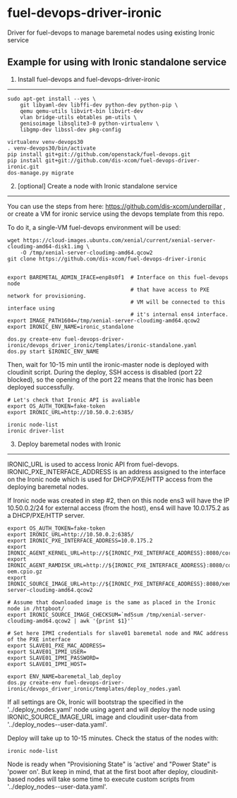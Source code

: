# fuel-devops-driver-ironic
Driver for fuel-devops to manage baremetal nodes using existing Ironic service

Example for using with Ironic standalone service
------------------------------------------------

1. Install fuel-devops and fuel-devops-driver-ironic
----------------------------------------------------

    sudo apt-get install --yes \
        git libyaml-dev libffi-dev python-dev python-pip \
        qemu qemu-utils libvirt-bin libvirt-dev
        vlan bridge-utils ebtables pm-utils \
        genisoimage libsqlite3-0 python-virtualenv \
        libgmp-dev libssl-dev pkg-config

    virtualenv venv-devops30
    . venv-devops30/bin/activate
    pip install git+git://github.com/openstack/fuel-devops.git
    pip install git+git://github.com/dis-xcom/fuel-devops-driver-ironic.git
    dos-manage.py migrate

2. [optional] Create a node with Ironic standalone service
----------------------------------------------------------

You can use the steps from here: https://github.com/dis-xcom/underpillar ,
or create a VM for ironic service using the devops template from this repo.

To do it, a single-VM fuel-devops environment will be used:

    wget https://cloud-images.ubuntu.com/xenial/current/xenial-server-cloudimg-amd64-disk1.img \
        -O /tmp/xenial-server-cloudimg-amd64.qcow2
    git clone https://github.com/dis-xcom/fuel-devops-driver-ironic


    export BAREMETAL_ADMIN_IFACE=enp8s0f1  # Interface on this fuel-devops node
                                           # that have access to PXE network for provisioning.
                                           # VM will be connected to this interface using
                                           # it's internal ens4 interface.
    export IMAGE_PATH1604=/tmp/xenial-server-cloudimg-amd64.qcow2
    export IRONIC_ENV_NAME=ironic_standalone

    dos.py create-env fuel-devops-driver-ironic/devops_driver_ironic/templates/ironic-standalone.yaml
    dos.py start $IRONIC_ENV_NAME


Then, wait for 10-15 min until the ironic-master node is deployed with cloudinit script.
During the deploy, SSH access is disabled (port 22 blocked), so the opening of the port 22
means that the Ironic has been deployed successfully.

    # Let's check that Ironic API is avaliable
    export OS_AUTH_TOKEN=fake-token
    export IRONIC_URL=http://10.50.0.2:6385/

    ironic node-list
    ironic driver-list


3. Deploy baremetal nodes with Ironic
-------------------------------------

IRONIC_URL is used to access Ironic API from fuel-devops.
IRONIC_PXE_INTERFACE_ADDRESS is an address assigned to the interface on the Ironic node
which is used for DHCP/PXE/HTTP access from the deploying baremetal nodes.

If Ironic node was created in step #2, then on this node
ens3 will have the IP 10.50.0.2/24 for external access (from the host),
ens4 will have 10.0.175.2 as a DHCP/PXE/HTTP server.

    export OS_AUTH_TOKEN=fake-token
    export IRONIC_URL=http://10.50.0.2:6385/
    export IRONIC_PXE_INTERFACE_ADDRESS=10.0.175.2
    export IRONIC_AGENT_KERNEL_URL=http://${IRONIC_PXE_INTERFACE_ADDRESS}:8080/coreos_production_pxe.vmlinuz
    export IRONIC_AGENT_RAMDISK_URL=http://${IRONIC_PXE_INTERFACE_ADDRESS}:8080/coreos_production_pxe_image-oem.cpio.gz
    export IRONIC_SOURCE_IMAGE_URL=http://${IRONIC_PXE_INTERFACE_ADDRESS}:8080/xenial-server-cloudimg-amd64.qcow2

    # Assume that downloaded image is the same as placed in the Ironic node in /httpboot/
    export IRONIC_SOURCE_IMAGE_CHECKSUM=`md5sum /tmp/xenial-server-cloudimg-amd64.qcow2 | awk '{print $1}'`

    # Set here IPMI credentials for slave01 baremetal node and MAC address of the PXE interface
    export SLAVE01_PXE_MAC_ADDRESS=
    export SLAVE01_IPMI_USER=
    export SLAVE01_IPMI_PASSWORD=
    export SLAVE01_IPMI_HOST=

    export ENV_NAME=baremetal_lab_deploy
    dos.py create-env fuel-devops-driver-ironic/devops_driver_ironic/templates/deploy_nodes.yaml

If all settings are Ok, Ironic will bootstrap the specified in the '../deploy_nodes.yaml' node using
agent and will deploy the node using IRONIC_SOURCE_IMAGE_URL image and cloudinit user-data
from '../deploy_nodes--user-data.yaml'.

Deploy will take up to 10-15 minutes. Check the status of the nodes with:

    ironic node-list

Node is ready when "Provisioning State" is 'active' and "Power State" is 'power on'.
But keep in mind, that at the first boot after deploy, cloudinit-based nodes will take
some time to execute custom scripts from '../deploy_nodes--user-data.yaml'.
